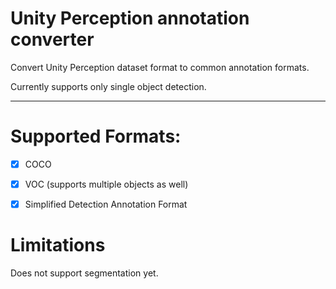 # Unity Perception annotation converter

Convert Unity Perception dataset format to common annotation formats.

Currently supports only single object detection.

---

# Supported Formats:

- [x] COCO

- [x] VOC (supports multiple objects as well)

- [x] Simplified Detection Annotation Format

# Limitations

Does not support segmentation yet.
